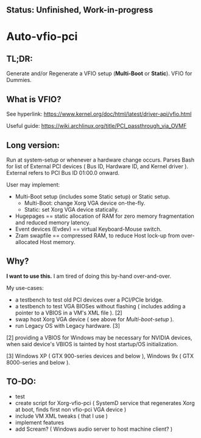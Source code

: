 ## Status: Unfinished, Work-in-progress
# Auto-vfio-pci
## TL;DR:
Generate and/or Regenerate a VFIO setup (**Multi-Boot** or **Static**). VFIO for Dummies.

## What is VFIO?

See hyperlink:  https://www.kernel.org/doc/html/latest/driver-api/vfio.html

Useful guide:   https://wiki.archlinux.org/title/PCI_passthrough_via_OVMF

## Long version:
Run at system-setup or whenever a hardware change occurs.
Parses Bash for list of External PCI devices ( Bus ID, Hardware ID, and Kernel driver ). External refers to PCI Bus ID 01:00.0 onward.

User may implement:
* Multi-Boot setup (includes some Static setup) or Static setup.
  - Multi-Boot:   change Xorg VGA device on-the-fly.
  - Static:       set Xorg VGA device statically.
* Hugepages             == static allocation of RAM for zero memory fragmentation and reduced memory latency.
* Event devices (Evdev) == virtual Keyboard-Mouse switch.
* Zram swapfile         == compressed RAM, to reduce Host lock-up from over-allocated Host memory.

## Why?
  **I want to use this.** I am tired of doing this by-hand over-and-over.
  
My use-cases:
* a testbench to test old PCI devices over a PCI/PCIe bridge.
* a testbench to test VGA BIOSes without flashing ( includes adding a pointer to a VBIOS in a VM's XML file ). [2]
* swap host Xorg VGA device ( see above for *Multi-boot-setup* ).
* run Legacy OS with Legacy hardware. [3]

[2] providing a VBIOS for Windows may be necessary for NVIDIA devices, when said device's VBIOS is tainted by host startup/OS initialization.

[3] Windows XP ( GTX 900-series devices and below ), Windows 9x ( GTX 8000-series and below ).

## TO-DO:
* test
* create script for Xorg-vfio-pci ( SystemD service that regenerates Xorg at boot, finds first non vfio-pci VGA device )
* include VM XML tweaks ( that I use )
* implement features
* add Scream? ( Windows audio server to host machine client? )

